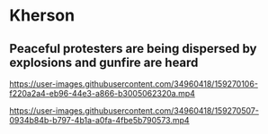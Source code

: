 # Kherson

## Peaceful protesters are being dispersed by explosions and gunfire are heard

https://user-images.githubusercontent.com/34960418/159270106-f220a2a4-eb96-44e3-a866-b3005062320a.mp4

https://user-images.githubusercontent.com/34960418/159270507-0934b84b-b797-4b1a-a0fa-4fbe5b790573.mp4

